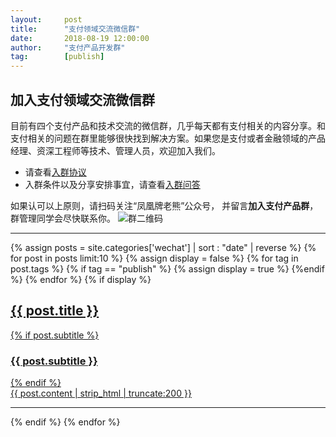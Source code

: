 ```yaml
---  
layout:     post   
title:      "支付领域交流微信群"  
date:       2018-08-19 12:00:00  
author:     "支付产品开发群"  
tag:		[publish] 
--- 
```


## 加入支付领域交流微信群

目前有四个支付产品和技术交流的微信群，几乎每天都有支付相关的内容分享。和支付相关的问题在群里能够很快找到解决方案。如果您是支付或者金融领域的产品经理、资深工程师等技术、管理人员，欢迎加入我们。 

- 请查看[入群协议](http://doc.cocolian.cn/wechat/group/2018/01/01/proposal/)   
- 入群条件以及分享安排事宜，请查看[入群问答](http://doc.cocolian.cn/wechat/group/2018/01/02/qa/)  

如果认可以上原则，请扫码关注“凤凰牌老熊”公众号， 并留言**加入支付产品群**，群管理同学会尽快联系你。 
![群二维码](http://static.cocolian.cn/img/reward/weixin.jpg)

---

{% assign posts = site.categories['wechat'] | sort : "date" | reverse %}
{% for post in posts limit:10 %}
	{% assign  display = false  %}
		{% for tag in post.tags %}
			{% if tag == "publish"  %} {% assign display = true %}  {%endif %}
		{% endfor %}
	{% if display %}
<div class="post-preview">
    <a href="{{ post.url | prepend: site.baseurl }}">
        <h2 class="post-title">
            {{ post.title }}
        </h2>
        {% if post.subtitle %}
        <h3 class="post-subtitle">
            {{ post.subtitle }}
        </h3>
        {% endif %}
        <div class="post-content-preview">
            {{ post.content | strip_html | truncate:200 }}
        </div>
    </a>
</div>
<hr/>
	{% endif %}
{% endfor %}
